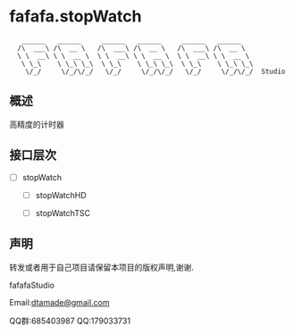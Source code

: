 # fafafa.stopWatch

```text
   ______   ______     ______   ______     ______   ______
  /\  ___\ /\  __ \   /\  ___\ /\  __ \   /\  ___\ /\  __ \
  \ \  __\ \ \  __ \  \ \  __\ \ \  __ \  \ \  __\ \ \  __ \
   \ \_\    \ \_\ \_\  \ \_\    \ \_\ \_\  \ \_\    \ \_\ \_\
    \/_/     \/_/\/_/   \/_/     \/_/\/_/   \/_/     \/_/\/_/  Studio

```
## 概述

高精度的计时器

## 接口层次

- [ ] stopWatch
	- [ ] stopWatchHD
	- [ ] stopWatchTSC


## 声明

转发或者用于自己项目请保留本项目的版权声明,谢谢.

fafafaStudio

Email:dtamade@gmail.com

QQ群:685403987  QQ:179033731
